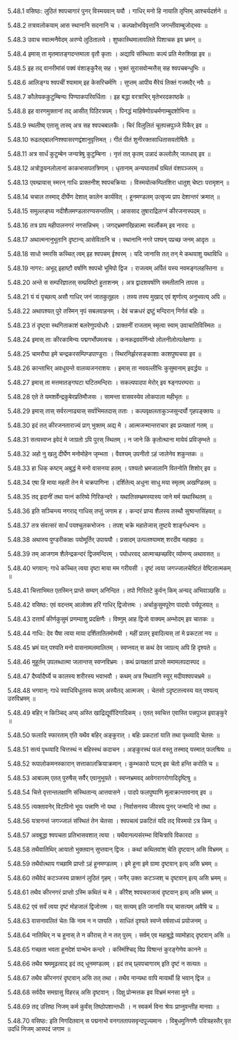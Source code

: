 5.48.1
वसिष्ठः:
लुठितं श्वपचागारं पुनर् विस्मयवान् ययौ ।
गाधिर् मनो हि नायाति तृप्तिम् आश्चर्यदर्शने ॥


5.48.2
तत्रावलोकयाम् आस स्थानानि सदनानि च ।
कल्पक्षोभविवृत्तानि जगन्तीवाम्बुजोद्भवः ॥


5.48.3
उवाच स्वात्मनैवेदम् अरण्ये लुठितालये ।
शुष्कास्थिमालावलिते पिशाचक इव भ्रमन् ॥


5.48.4
इमास् ता मृतमातङ्गदन्तमाला वृतौ कृताः ।
अद्यापि संस्थिताः कल्पं प्रति मेरुशिखा इव ॥


5.48.5
इह तद् वानरीमांसं पक्वं वंशाङ्कुरैस् सह ।
भुक्तं सुरासवोन्मत्तैस् सह श्वपचबन्धुभिः ॥


5.48.6
आलिङ्ग्य श्वपचीं श्यामाम् इह केसरिचर्मणि ।
सुप्तम् आपीय मैरेयं तिक्तं गजमदैर् नवैः ॥


5.48.7
कौलेयककुटुम्बिन्यः पिण्याकपरिवर्धिताः ।
इह बद्धा वरत्राभिर् मृतेभरदकाष्ठके ॥


5.48.8
इह वारणमुक्तानां तद् आसीत् पिठिरत्रयम् ।
पिनद्धं माहिषेणोग्रचर्मणाम्बुदशोभिना ॥


5.48.9
स्थलीष्व् एतासु तास्व् अत्र सह श्वपचबालकैः ।
चिरं विलुलितं चूतपत्त्रपुञ्जे पिकैर् इव ॥


5.48.10
रूढतद्बालनिश्श्वासरणद्वंशानुवृत्तिमत् ।
गीतं पीतं शुनीरक्तसाधितासवतोषितैः ॥


5.48.11
अत्र सार्धं कुटुम्बेन जन्यत्रेषु कुटुम्बिना ।
नृत्तं तत् कृतम् उन्नादं कल्लोलैर् जलधाव् इव ॥


5.48.12
अत्रोड्डयनलोलानां काकभासपतत्रिणाम् ।
धृतानाम् अन्यघातार्थं ग्रथितं वंशपञ्जरम् ॥


5.48.13
एवम्प्रायास् स्मरन् गाधिः प्राक्तनीश् श्वपचक्रियाः ।
विस्मयोत्कम्पितशिरा धातुश् चेष्टाः परामृशन् ॥


5.48.14
चचाल तस्माद् दीर्घेण देशात् कालेन कार्यवित् ।
हूनमण्डलम् उत्सृज्य प्राप देशान्तरं क्रमात् ॥


5.48.15
समुल्लङ्घ्य नदीशैलमण्डलारण्यसन्ततिम् ।
आससाद तुषाराद्रिलग्नं कीरजनास्पदम् ॥


5.48.16
तत्र प्राप महीपालनगरं नगसन्निभम् ।
जगद्भ्रमणखिन्नात्मा स्वर्लोकम् इव नारदः ॥


5.48.17
अथात्मनानुभूतानि दृष्टान्य् आसेवितानि च ।
स्थानानि नगरे पश्यन् पप्रच्छ जनम् आदृतः ॥


5.48.18
साधो स्मरसि कच्चित् त्वम् इह श्वपचम् ईश्वरम् ।
यदि जानासि तत् तन् मे कथयाशु यथाविधि ॥


5.48.19
नागरः:
अभूद् इहाष्टौ वर्षाणि श्वपचो भूमिपो द्विज ।
राजत्वम् अर्पितं यस्य नवमङ्गलहस्तिना ॥


5.48.20
अन्ते स सम्परिज्ञातस् सम्प्रविष्टो हुताशनम् ।
अत्र द्वादशवर्षाणि समतीतानि तापस ॥


5.48.21
यं यं पृच्छत्य् असौ गाधिर् जनं जातकुतूहलः ।
तस्य तस्य मुखाद् एवं शृणोत्य् अनुभवत्य् अपि ॥


5.48.22
अथापश्यत् पुरे तस्मिन् नृपं सबलवाहनम् ।
देवं चक्रधरं द्रष्टुं मन्दिरान् निर्गतं बहिः ॥


5.48.23
तं दृष्ट्वा स्थगिताकाशं बलरेणुपयोधरैः ।
प्राक्तनीं राजताम् स्मृत्वा स्वाम् उवाचातिविस्मितः ॥


5.48.24
इमास् ताः कीरकामिन्यः पद्मगर्भोपमत्वचः ।
कनकद्रववर्णिन्यो लोलनीलोत्पलेक्षणाः ॥


5.48.25
चामरौघा इमे चन्द्रकरसम्पिण्डपाण्डुराः ।
स्थिरनिर्झरसङ्काशाः काशपुष्पचया इव ॥


5.48.26
कान्ताभिर् अवधूयन्ते वालव्यजनराशयः ।
इमास् ता नववल्लीभिः कुसुमानाम् इवर्द्धयः ॥


5.48.27
इमास् ता मत्तमातङ्गघटा घटितमन्दिराः ।
सकल्पपादपा मेरोर् इव श्र्ङ्गपरम्पराः ॥


5.48.28
एते ते यमशर्वेन्द्रकुबेरप्रतिमौजसः ।
सामन्ता वासवस्येव लोकपाला महीभृतः ॥


5.48.29
इमास् तास् सर्वरत्नाढ्यास् सर्वाभिमतदास् तताः ।
कल्पवृक्षलताकुञ्जसुन्दर्यो गृहपङ्क्तयः ॥


5.48.30
इदं तत् कीरजनताराज्यं प्राग् भुक्तम् अद्य मे ।
आत्मजन्मान्तराचार इव प्रत्यक्षतां गतम् ॥


5.48.31
सत्यस्वप्न इवेदं मे जाग्रतो ऽपि पुरस् स्थितम् ।
न जाने किं कृतोत्थाना मायेयं प्रविजृम्भते ॥


5.48.32
अहो नु खलु दीर्घेण मनोमोहेन जृम्भता ।
वैवश्यम् उपनीतो ऽहं जालेनेव शकुन्तकः ॥


5.48.33
हा धिक् कष्टम् अबुद्धं मे मनो वासनया हतम् ।
पश्यतो भ्रमजालानि वितनोति शिशोर् इव ॥


5.48.34
एषा हि माया महती तेन मे चक्रपाणिना ।
दर्शितेत्य् अधुना साधु मया स्मृतम् अखण्डितम् ॥


5.48.35
तद् इदानीं तथा यत्नं करिष्ये गिरिकन्दरे ।
यथातिसम्भ्रमस्यास्य जाने मर्म यथास्थितम् ॥


5.48.36
इति सञ्चिन्त्य नगराद् गाधिस् तप्तुं जगाम ह ।
कन्दरं प्राप्य शैलस्य तस्थौ सुश्रान्तसिंहवत् ॥


5.48.37
तत्र संवत्सरं सार्धं पयश्चुलकभोजनः ।
तपश् चक्रे महातेजास् तुष्टये शार्ङ्गधन्वनः ॥


5.48.38
अथास्य पुण्डरीकाक्षः पयोमूर्तिर् उपाययौ ।
प्रसादम् उत्पलश्यामश् शरदीव महाह्रदः ॥


5.48.39
तम् आजगाम शैलेन्द्रकन्दरं द्विजमन्दिरम् ।
पयोधरवद् आत्माच्छच्छविर् व्योमन्य् अथावसत् ॥


5.48.40
भगवान्:
गाधे कच्चित् त्वया दृष्टा माया मम गरीयसी ।
दृष्टं त्वया जगज्जालचेष्टितं वेष्टितात्मकम् ॥


5.48.41
चित्ताभिमत एतस्मिन् प्राप्ते सम्यग् अनिन्दित ।
तपो गिरितटे कुर्वन् किम् अन्यद् अभिवाञ्छसि ॥


5.48.42
वसिष्ठः:
एवं वदन्तम् आलोक्य हरिं गाधिर् द्विजोत्तमः ।
अर्चाकुसुमपूरेण पादयोः पर्यपूजयत् ॥


5.48.43
दत्तार्घं कीर्णकुसुमं प्रणम्याशु प्रदक्षिणैः ।
विष्णुम् आह द्विजो वाक्यम् अम्भोदम् इव चातकः ॥


5.48.44
गाधिः:
देव यैषा त्वया माया दर्शितातितमोमयी ।
महीं प्रातर् इवादित्यस् तां मे प्रकटतां नय ॥


5.48.45
भ्रमं यत् पश्यति मनो वासनामलमालितम् ।
स्वप्नवत् स कथं देव जाग्रत्य् अपि हि दृश्यते ॥


5.48.46
मुहूर्तम् उपलब्धात्मा जलान्तस् स्वप्नविभ्रमः ।
कथं प्रत्यक्षतां प्राप्तो ममामलपदास्पद ॥


5.48.47
दैर्घ्यादैर्घ्ये च कालस्य शरीरस्य भवाभवौ ।
कथम् अत्र स्थितानि स्युर् मदीयश्वपचभ्रमे ॥


5.48.48
भगवान्:
गाधे स्वाधिविधूतस्य रूपम् अस्यैतद् आत्मजम् ।
चेतसो ऽदृष्टतत्त्वस्य यत् पश्यत्य् उरुविभ्रमम् ॥


5.48.49
बहिर् न किञ्चिद् अप्य् अस्ति खाद्रिद्यूर्वीदिगादिकम् ।
एतत् स्वचित्त एवास्ति पत्त्रपुञ्ज इवाङ्कुरे ॥


5.48.50
फलादि स्फारताम् एति यथैव बहिर् अङ्कुरात् ।
बहिः प्रकटतां याति तथा पृथ्व्यादि चेतसः ॥


5.48.51
सत्यं पृथ्व्यादि चित्तस्थं न बहिस्स्थं कदाचन ।
अङ्कुरस्थं फलं वस्तु तस्माद् यस्मात् फलश्रियः ॥


5.48.52
रूपालोकमनस्कारान् सत्ताकालक्रियाक्रमान् ।
कुम्भकारो घटम् इव चेतो हन्ति करोति च ॥


5.48.53
आबालम् एतत् पुरुषैस् सर्वैर् एवानुभूयते ।
स्वप्नभ्रमवद् आवेगरागरोगादिदृष्टिषु ॥


5.48.54
चित्ते वृत्तान्तलक्षाणि संस्थितान्य् आत्तवासने ।
पादपे फलपुष्पाणि मूलाक्रान्तावनाव् इव ॥


5.48.55
त्यक्तावनेर् विटपिनो भूयः पत्त्राणि नो यथा ।
निर्वासनस्य जीवस्य पुनर् जन्मादि नो तथा ॥


5.48.56
यत्रानन्तं जगज्जालं संस्थितं तेन चेतसा ।
श्वपचत्वं प्रकटितं यदि तद् विस्मयो ऽत्र किम् ॥


5.48.57
अवबुद्धा श्वपचता प्रतिभासवशात् त्वया ।
यथैवानल्पसंरम्भा विचित्रापि विकारदा ॥


5.48.58
तथैवातिथिर् आयातो भुक्तवान् सुप्तवान् द्विजः ।
कथां कथितवांश् चेति दृष्टवान् असि विभ्रमम् ॥


5.48.59
तथैवोत्थाय गच्छामि प्राप्तो ऽहं हूनमण्डलम् ।
इमे हूना इमे ग्रामा दृष्टवान् इत्य् असि भ्रमम् ॥


5.48.60
तथैवेदं कटञ्जस्य प्राक्तनं लुठितं गृहम् ।
जनैर् उक्तः कटञ्जश् च दृष्टवान् इत्य् असि भ्रमम् ॥


5.48.61
तथैव कीरनगरं प्राप्तो ऽस्मि कथितं च मे ।
कीरैश् श्वपचराजत्वं दृष्टवान् इत्य् असि भ्रमम् ॥


5.48.62
एवं सर्वं त्वया दृष्टं मोहजालं द्विजोत्तम ।
यत् सत्यम् इति जानासि यच् चासत्यम् अवैषि च ॥


5.48.63
वासनावलितं चेतः किं नाम न न पश्यति ।
साधितं दृश्यते स्वप्ने वर्षसाध्यं प्रयोजनम् ॥


5.48.64
नातिथिर् न च हूनास् ते न कीरास् ते न तत् पुरम् ।
सर्वम् एव महाबुद्धे व्यामोहाद् दृष्टवान् असि ॥


5.48.65
गच्छता भवता हूनदेशं पान्थेन कन्दरे ।
कस्मिंश्चिद् विप्र विश्रान्तं कुरङ्गेणेव कानने ॥


5.48.66
तथैव श्रममूढत्वाद् इदं तद् धूनमण्डलम् ।
इदं तच् छ्वपचागारम् इति दृष्टं न सत्यतः ॥


5.48.67
तथैव कीरनगरं दृष्टवान् असि तत् तथा ।
तथैव नान्यथा वापि मायार्थी हि भवान् द्विज ॥


5.48.68
सर्वदैव समग्रासु विहरन्न् असि दृष्टवान् ।
दिक्षु प्रोन्मत्तक इव विभ्रमं मनसा मुने ॥


5.48.69
तद् उत्तिष्ठ निजम् कर्म कुर्वंस् तिष्ठोपशान्तधीः ।
न स्वकर्म विना श्रेयः प्राप्नुवन्तीह मानवाः ॥


5.48.70
वसिष्ठः:
इति निगदितवान् स पद्मनाभो वनगततापसवृन्दपूज्यमानः ।
विबुधमुनिगणैः पवित्रहस्तैर् वृत उदधिं निजम् आस्पदं जगाम ॥

